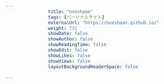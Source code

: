 ---
                title: "nveshaan"
                tags: [パーソナルサイト]
                externalUrl: "https://nveshaan.github.io/"
                weight: 731
                showDate: false
                showAuthor: false
                showReadingTime: false
                showEdit: false
                showLikes: false
                showViews: false
                layoutBackgroundHeaderSpace: false
                ---


